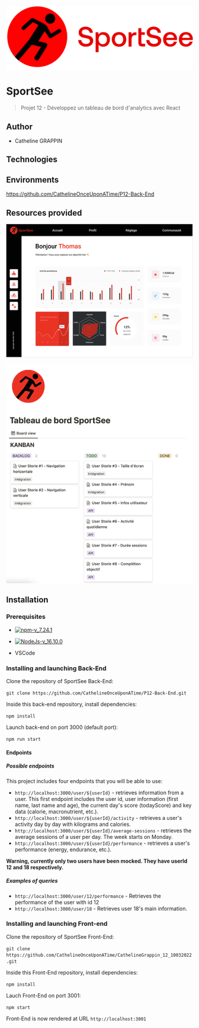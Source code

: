 ![logo-du-projet](https://raw.githubusercontent.com/CathelineOnceUponATime/CathelineGrappin_12_10032022/main/src/assets/logo.png)

# SportSee
> Projet 12 - Développez un tableau de bord d'analytics avec React

## Author 

- Catheline GRAPPIN

## Technologies


## Environments

https://github.com/CathelineOnceUponATime/P12-Back-End

## Resources provided

[![lien-maquette-Figma](https://raw.githubusercontent.com/CathelineOnceUponATime/CathelineGrappin_12_10032022/main/src/assets/maquette.png)](https://www.figma.com/file/BMomGVZqLZb811mDMShpLu/UI-design-Sportify-FR?node-id=0%3A1)

[![lien-Kanban-SportSee](https://raw.githubusercontent.com/CathelineOnceUponATime/CathelineGrappin_12_10032022/main/src/assets/kanban.png)](https://www.notion.so/Tableau-de-bord-SportSee-6686aa4b5f44417881a4884c9af5669e)

## Installation

### Prerequisites

- [![npm-v_7.24.1](https://img.shields.io/badge/npm-v_7.24.1-orange)](https://docs.npmjs.com/)
- [![NodeJs-v_16.10.0](https://img.shields.io/badge/NodeJs-v_16.10.0-red)](https://nodejs.org/en/docs/)

- VSCode

### Installing and launching Back-End

Clone the repository of SportSee Back-End:

`git clone https://github.com/CathelineOnceUponATime/P12-Back-End.git`

Inside this back-end repository, install dependencies:

`npm install`

Launch back-end on port 3000 (default port):

`npm run start`

#### Endpoints

##### Possible endpoints

This project includes four endpoints that you will be able to use: 

- `http://localhost:3000/user/${userId}` - retrieves information from a user. This first endpoint includes the user id, user information (first name, last name and age), the current day's score (todayScore) and key data (calorie, macronutrient, etc.).
- `http://localhost:3000/user/${userId}/activity` - retrieves a user's activity day by day with kilograms and calories.
- `http://localhost:3000/user/${userId}/average-sessions` - retrieves the average sessions of a user per day. The week starts on Monday.
- `http://localhost:3000/user/${userId}/performance` - retrieves a user's performance (energy, endurance, etc.).


**Warning, currently only two users have been mocked. They have userId 12 and 18 respectively.**

##### Examples of queries

- `http://localhost:3000/user/12/performance` - Retrieves the performance of the user with id 12
- `http://localhost:3000/user/18` - Retrieves user 18's main information.

### Installing and launching Front-end

Clone the repository of SportSee Front-End:

`git clone https://github.com/CathelineOnceUponATime/CathelineGrappin_12_10032022.git`

Inside this Front-End repository, install dependencies:

`npm install`

Lauch Front-End on port 3001:

`npm start`

Front-End is now rendered at URL `http://localhost:3001`
